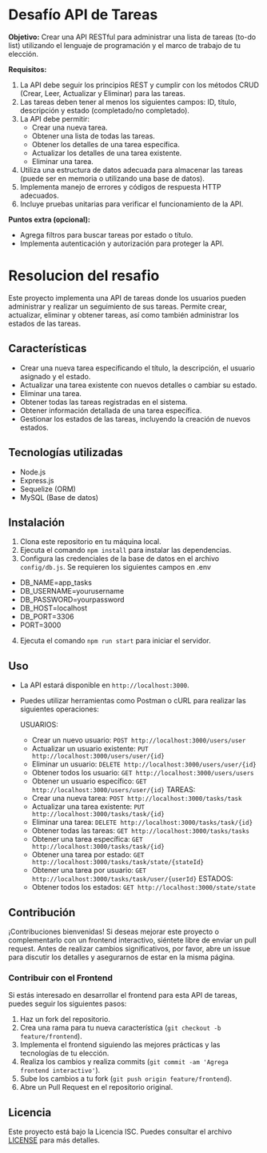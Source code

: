 # Desafío API de Tareas

**Objetivo:** Crear una API RESTful para administrar una lista de tareas (to-do list) utilizando el lenguaje de programación y el marco de trabajo de tu elección.

**Requisitos:**

1. La API debe seguir los principios REST y cumplir con los métodos CRUD (Crear, Leer, Actualizar y Eliminar) para las tareas.
2. Las tareas deben tener al menos los siguientes campos: ID, título, descripción y estado (completado/no completado).
3. La API debe permitir:
    - Crear una nueva tarea.
    - Obtener una lista de todas las tareas.
    - Obtener los detalles de una tarea específica.
    - Actualizar los detalles de una tarea existente.
    - Eliminar una tarea.
4. Utiliza una estructura de datos adecuada para almacenar las tareas (puede ser en memoria o utilizando una base de datos).
5. Implementa manejo de errores y códigos de respuesta HTTP adecuados.
6. Incluye pruebas unitarias para verificar el funcionamiento de la API.

**Puntos extra (opcional):**

- Agrega filtros para buscar tareas por estado o título.
- Implementa autenticación y autorización para proteger la API.

# Resolucion del resafio

Este proyecto implementa una API de tareas donde los usuarios pueden administrar y realizar un seguimiento de sus tareas. Permite crear, actualizar, eliminar y obtener tareas, así como también administrar los estados de las tareas.

## Características

- Crear una nueva tarea especificando el título, la descripción, el usuario asignado y el estado.
- Actualizar una tarea existente con nuevos detalles o cambiar su estado.
- Eliminar una tarea.
- Obtener todas las tareas registradas en el sistema.
- Obtener información detallada de una tarea específica.
- Gestionar los estados de las tareas, incluyendo la creación de nuevos estados.

## Tecnologías utilizadas

- Node.js
- Express.js
- Sequelize (ORM)
- MySQL (Base de datos)

## Instalación

1. Clona este repositorio en tu máquina local.
2. Ejecuta el comando `npm install` para instalar las dependencias.
3. Configura las credenciales de la base de datos en el archivo `config/db.js`. Se requieren los siguientes campos en .env
  - DB_NAME=app_tasks
  - DB_USERNAME=yourusername
  - DB_PASSWORD=yourpassword
  - DB_HOST=localhost
  - DB_PORT=3306
  - PORT=3000
4. Ejecuta el comando `npm run start` para iniciar el servidor.

## Uso

- La API estará disponible en `http://localhost:3000`.
- Puedes utilizar herramientas como Postman o cURL para realizar las siguientes operaciones:

  USUARIOS:
    - Crear un nuevo usuario: `POST http://localhost:3000/users/user`
    - Actualizar un usuario existente: `PUT http://localhost:3000/users/user/{id}`
    - Eliminar un usuario: `DELETE http://localhost:3000/users/user/{id}`
    - Obtener todos los usuario: `GET http://localhost:3000/users/users`
    - Obtener un usuario específico: `GET http://localhost:3000/users/user/{id}`
  TAREAS:
    - Crear una nueva tarea: `POST http://localhost:3000/tasks/task`
    - Actualizar una tarea existente: `PUT http://localhost:3000/tasks/task/{id}`
    - Eliminar una tarea: `DELETE http://localhost:3000/tasks/task/{id}`
    - Obtener todas las tareas: `GET http://localhost:3000/tasks/tasks`
    - Obtener una tarea específica: `GET http://localhost:3000/tasks/task/{id}`
    - Obtener una tarea por estado: `GET http://localhost:3000/tasks/task/state/{stateId}`
    - Obtener una tarea por usuario: `GET http://localhost:3000/tasks/task/user/{userId}`
  ESTADOS:
    - Obtener todos los estados: `GET http://localhost:3000/state/state`

## Contribución

¡Contribuciones bienvenidas! Si deseas mejorar este proyecto o complementarlo con un frontend interactivo, siéntete libre de enviar un pull request. Antes de realizar cambios significativos, por favor, abre un issue para discutir los detalles y asegurarnos de estar en la misma página.

### Contribuir con el Frontend

Si estás interesado en desarrollar el frontend para esta API de tareas, puedes seguir los siguientes pasos:

1. Haz un fork del repositorio.
2. Crea una rama para tu nueva característica (`git checkout -b feature/frontend`).
3. Implementa el frontend siguiendo las mejores prácticas y las tecnologías de tu elección.
4. Realiza los cambios y realiza commits (`git commit -am 'Agrega frontend interactivo'`).
5. Sube los cambios a tu fork (`git push origin feature/frontend`).
6. Abre un Pull Request en el repositorio original.

## Licencia

Este proyecto está bajo la Licencia ISC. Puedes consultar el archivo [LICENSE](LICENSE) para más detalles.
